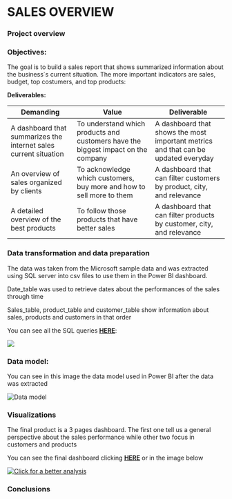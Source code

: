 # SALES OVERVIEW 
### Project overview


### Objectives:
The goal is to build a sales report that shows summarized information about the business´s current situation. The more important indicators are sales, budget, top costumers, and top products:

**Deliverables:**

| Demanding | Value | Deliverable |
| ----------- | ----------- | ----------|
| A dashboard that summarizes the internet sales current situation | To understand which products and customers have the biggest impact on the company | A dashboard that shows the most important metrics and that can be updated everyday |
| An overview of sales organized by clients | To acknowledge which customers, buy more and how to sell more to them | A dashboard that can filter customers by product, city, and relevance  |
| A detailed overview of the best products | To follow those products that have better sales | A dashboard that can filter products by customer, city, and relevance |

### Data transformation and data preparation
The data was taken from the Microsoft sample data and was extracted using SQL server into csv files to use them in the Power BI dashboard.

Date_table was used to retrieve dates about the performances of the sales through time

Sales_table, product_table and customer_table show information about sales, products and customers in that order

You can see all the SQL queries **[HERE](https://github.com/Roberto121c/Sales_Magement)**:

![](https://github.com/Roberto121c/Sales_Magement/blob/46bd7dddc24a5296182572a02cd36c7d32b1fa57/Sales%20query.PNG)

### Data model:
You can see in this image the data model used in Power BI after the data was extracted

![Data model](https://github.com/Roberto121c/Sales_Magement/blob/1304a8f0b772e05e0007618b40b7c77537335a74/image.png)

### Visualizations 
The final product is a 3 pages dashboard. The first one tell us a general perspective about the sales performance while other two focus in customers and products

You can see the final dashboard clicking **[HERE](https://app.powerbi.com/groups/me/reports/38779509-37e6-43d9-b1cd-b209b48d75cf/ReportSection)** or in the image below

[![Click for a better analysis](https://github.com/Roberto121c/Sales_Magement/blob/1304a8f0b772e05e0007618b40b7c77537335a74/PB%20Sales%20Overview.PNG)](https://app.powerbi.com/groups/me/reports/38779509-37e6-43d9-b1cd-b209b48d75cf/ReportSection
)

### Conclusions
